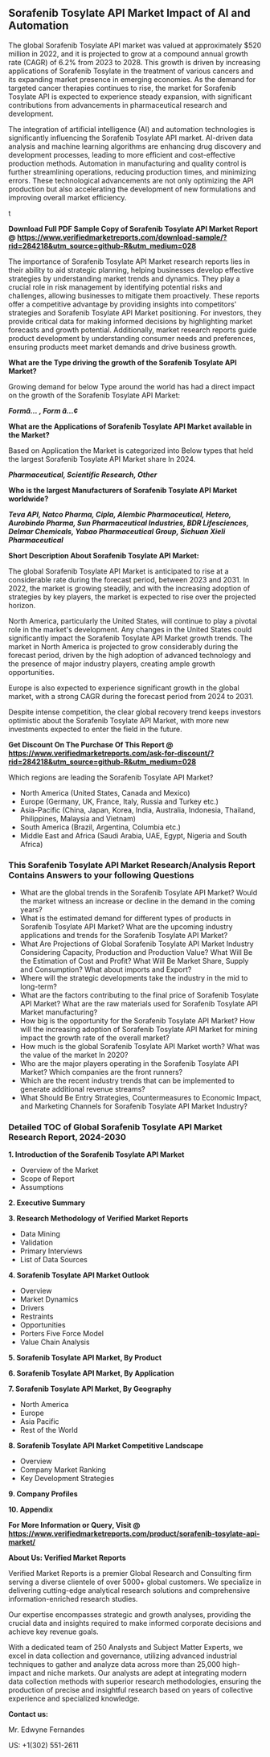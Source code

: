 <h2>Sorafenib Tosylate API Market Impact of AI and Automation</h2><p>The global Sorafenib Tosylate API market was valued at approximately $520 million in 2022, and it is projected to grow at a compound annual growth rate (CAGR) of 6.2% from 2023 to 2028. This growth is driven by increasing applications of Sorafenib Tosylate in the treatment of various cancers and its expanding market presence in emerging economies. As the demand for targeted cancer therapies continues to rise, the market for Sorafenib Tosylate API is expected to experience steady expansion, with significant contributions from advancements in pharmaceutical research and development.</p><p>The integration of artificial intelligence (AI) and automation technologies is significantly influencing the Sorafenib Tosylate API market. AI-driven data analysis and machine learning algorithms are enhancing drug discovery and development processes, leading to more efficient and cost-effective production methods. Automation in manufacturing and quality control is further streamlining operations, reducing production times, and minimizing errors. These technological advancements are not only optimizing the API production but also accelerating the development of new formulations and improving overall market efficiency.</p>t</p><p id="" class=""><strong>Download Full PDF Sample Copy of Sorafenib Tosylate API Market Report @ <a href="https://www.verifiedmarketreports.com/download-sample/?rid=284218&utm_source=github-R&utm_medium=028" target="_blank">https://www.verifiedmarketreports.com/download-sample/?rid=284218&utm_source=github-R&utm_medium=028</a></strong></p><p>The importance of&nbsp;Sorafenib Tosylate API Market research reports lies in their ability to aid strategic planning, helping businesses develop effective strategies by understanding market trends and dynamics. They play a crucial role in risk management by identifying potential risks and challenges, allowing businesses to mitigate them proactively. These reports offer a competitive advantage by providing insights into competitors' strategies and Sorafenib Tosylate API Market positioning. For investors, they provide critical data for making informed decisions by highlighting market forecasts and growth potential. Additionally, market research reports guide product development by understanding consumer needs and preferences, ensuring products meet market demands and drive business growth.</p><p><strong>What are the&nbsp;Type driving the growth of the Sorafenib Tosylate API Market?</strong></p><p id="" class="">Growing demand for below Type around the world has had a direct impact on the growth of the Sorafenib Tosylate API Market:</p><em><strong>Formâ… , Form â…¢</strong></em></p><strong>What are the&nbsp;Applications&nbsp;of Sorafenib Tosylate API Market available in the Market?</strong></p><p id="" class="">Based on Application the Market is categorized into Below types that held the largest Sorafenib Tosylate API Market share In 2024.</p><em><strong>Pharmaceutical, Scientific Research, Other</strong></em></p><strong>Who is the largest Manufacturers of Sorafenib Tosylate API Market worldwide?</strong></p><p><em><strong>Teva API, Natco Pharma, Cipla, Alembic Pharmaceutical, Hetero, Aurobindo Pharma, Sun Pharmaceutical Industries, BDR Lifesciences, Delmar Chemicals, Yabao Pharmaceutical Group, Sichuan Xieli Pharmaceutical</strong></em></p><p id="" class=""><strong>Short Description About Sorafenib Tosylate API Market:</strong></p><p>The global Sorafenib Tosylate API Market is anticipated to rise at a considerable rate during the forecast period, between 2023 and 2031. In 2022, the market is growing steadily, and with the increasing adoption of strategies by key players, the market is expected to rise over the projected horizon.</p><p>North America, particularly the United States, will continue to play a pivotal role in the market's development. Any changes in the United States could significantly impact the Sorafenib Tosylate API Market growth trends. The market in North America is projected to grow considerably during the forecast period, driven by the high adoption of advanced technology and the presence of major industry players, creating ample growth opportunities.</p><p>Europe is also expected to experience significant growth in the global market, with a strong CAGR during the forecast period from 2024 to 2031.</p><p>Despite intense competition, the clear global recovery trend keeps investors optimistic about the Sorafenib Tosylate API Market, with more new investments expected to enter the field in the future.</p><p id="" class=""><strong>Get Discount On The Purchase Of This Report @ <a href="https://www.verifiedmarketreports.com/ask-for-discount/?rid=284218&utm_source=github-R&utm_medium=028" target="_blank">https://www.verifiedmarketreports.com/ask-for-discount/?rid=284218&utm_source=github-R&utm_medium=028</a></strong></p>Which regions are leading the Sorafenib Tosylate API Market?</p><ul><li>North America (United States, Canada and Mexico)</li><li>Europe (Germany, UK, France, Italy, Russia and Turkey etc.)</li><li>Asia-Pacific (China, Japan, Korea, India, Australia, Indonesia, Thailand, Philippines, Malaysia and Vietnam)</li><li>South America (Brazil, Argentina, Columbia etc.)</li><li>Middle East and Africa (Saudi Arabia, UAE, Egypt, Nigeria and South Africa)</li></ul><h3 id="" class="">This Sorafenib Tosylate API Market Research/Analysis Report Contains Answers to your following Questions</h3><ul><li>What are the global trends in the Sorafenib Tosylate API Market? Would the market witness an increase or decline in the demand in the coming years?</li><li>What is the estimated demand for different types of products in Sorafenib Tosylate API Market? What are the upcoming industry applications and trends for the Sorafenib Tosylate API Market?</li><li>What Are Projections of Global Sorafenib Tosylate API Market Industry Considering Capacity, Production and Production Value? What Will Be the Estimation of Cost and Profit? What Will Be Market Share, Supply and Consumption? What about imports and Export?</li><li>Where will the strategic developments take the industry in the mid to long-term?</li><li>What are the factors contributing to the final price of Sorafenib Tosylate API Market? What are the raw materials used for Sorafenib Tosylate API Market manufacturing?</li><li>How big is the opportunity for the Sorafenib Tosylate API Market? How will the increasing adoption of Sorafenib Tosylate API Market for mining impact the growth rate of the overall market?</li><li>How much is the global Sorafenib Tosylate API Market worth? What was the value of the market In 2020?</li><li>Who are the major players operating in the Sorafenib Tosylate API Market? Which companies are the front runners?</li><li>Which are the recent industry trends that can be implemented to generate additional revenue streams?</li><li>What Should Be Entry Strategies, Countermeasures to Economic Impact, and Marketing Channels for Sorafenib Tosylate API Market Industry?</li></ul><h3 id="" class="">Detailed TOC of Global Sorafenib Tosylate API Market Research Report, 2024-2030</h3><p id="" class=""><strong>1. Introduction of the Sorafenib Tosylate API Market</strong></p><ul><li>Overview of the Market</li><li>Scope of Report</li><li>Assumptions</li></ul><p id="" class=""><strong>2. Executive Summary</strong></p><p id="" class=""><strong>3. Research Methodology of Verified Market Reports</strong></p><ul><li>Data Mining</li><li>Validation</li><li>Primary Interviews</li><li>List of Data Sources</li></ul><p id="" class=""><strong>4. Sorafenib Tosylate API Market Outlook</strong></p><ul><li>Overview</li><li>Market Dynamics</li><li>Drivers</li><li>Restraints</li><li>Opportunities</li><li>Porters Five Force Model</li><li>Value Chain Analysis</li></ul><p id="" class=""><strong>5. Sorafenib Tosylate API Market, By Product</strong></p><p id="" class=""><strong>6. Sorafenib Tosylate API Market, By Application</strong></p><p id="" class=""><strong>7. Sorafenib Tosylate API Market, By Geography</strong></p><ul><li>North America</li><li>Europe</li><li>Asia Pacific</li><li>Rest of the World</li></ul><p id="" class=""><strong>8. Sorafenib Tosylate API Market Competitive Landscape</strong></p><ul><li>Overview</li><li>Company Market Ranking</li><li>Key Development Strategies</li></ul><p id="" class=""><strong>9. Company Profiles</strong></p><p id="" class=""><strong>10. Appendix</strong></p><p id="" class=""><strong>For More Information or Query, Visit @ <a href="https://www.verifiedmarketreports.com/product/sorafenib-tosylate-api-market/" target="_blank">https://www.verifiedmarketreports.com/product/sorafenib-tosylate-api-market/</a></strong></p><p id="" class=""><strong>About Us: Verified Market Reports</strong></p><p id="" class="">Verified Market Reports is a premier Global Research and Consulting firm serving a diverse clientele of over 5000+ global customers. We specialize in delivering cutting-edge analytical research solutions and comprehensive information-enriched research studies.</p><p id="" class="">Our expertise encompasses strategic and growth analyses, providing the crucial data and insights required to make informed corporate decisions and achieve key revenue goals.</p><p id="" class="">With a dedicated team of 250 Analysts and Subject Matter Experts, we excel in data collection and governance, utilizing advanced industrial techniques to gather and analyze data across more than 25,000 high-impact and niche markets. Our analysts are adept at integrating modern data collection methods with superior research methodologies, ensuring the production of precise and insightful research based on years of collective experience and specialized knowledge.</p><p id="" class=""><strong>Contact us:</strong></p><p id="" class="">Mr. Edwyne Fernandes</p><p id="" class="">US: +1(302) 551-2611</p>
